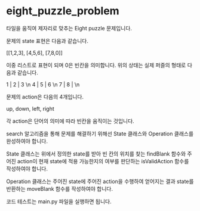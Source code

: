 # eight_puzzle_problem

타일을 움직여 제자리로 맞추는 Eight puzzle 문제입니다.

문제의 state 표현은 다음과 같습니다.

[[1,2,3], [4,5,6], [7,8,0]]

이중 리스트로 표현이 되며 0은 빈칸을 의미합니다. 위의 상태는 실제 퍼즐의 형태로 다음과 같습니다.

 1 | 2 | 3 \n
 4 | 5 | 6 \n
 7 | 8 |   \n 
 
 문제의 action은 다음의 4개입니다.
 
 up, down, left, right
 
 각 action은 단어의 의미에 따라 빈칸을 움직이는 것입니다.
 
 search 알고리즘을 통해 문제를 해결하기 위해선 State 클래스와 Operation 클래스를 완성하여야 합니다.
 
 State 클래스는 위에서 정의한 state를 받아 빈 칸의 위치를 찾는 findBlank 함수와 주어진 action이 현재 state에 적용 가능한지의 여부를 판단하는 isValidAction 함수를 작성하여야 합니다.
 
 Operation 클래스는 주어진 state에 주어진 action을 수행하여 얻어지는 결과 state를 반환하는 moveBlank 함수를 작성하여야 합니다.
 
 코드 테스트는 main.py 파일을 실행하면 됩니다.

